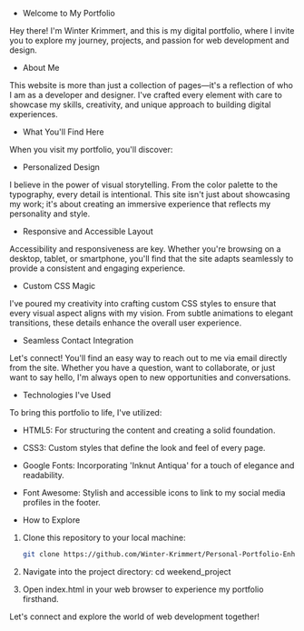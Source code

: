 - Welcome to My Portfolio

Hey there! I'm Winter Krimmert, and this is my digital portfolio, where I invite you to explore my journey, projects, and passion for web development and design.

- About Me

This website is more than just a collection of pages—it's a reflection of who I am as a developer and designer. I've crafted every element with care to showcase my skills, creativity, and unique approach to building digital experiences.

- What You'll Find Here

When you visit my portfolio, you'll discover:

- Personalized Design

I believe in the power of visual storytelling. From the color palette to the typography, every detail is intentional. This site isn't just about showcasing my work; it's about creating an immersive experience that reflects my personality and style.

- Responsive and Accessible Layout

Accessibility and responsiveness are key. Whether you're browsing on a desktop, tablet, or smartphone, you'll find that the site adapts seamlessly to provide a consistent and engaging experience.

- Custom CSS Magic

I've poured my creativity into crafting custom CSS styles to ensure that every visual aspect aligns with my vision. From subtle animations to elegant transitions, these details enhance the overall user experience.

- Seamless Contact Integration

Let's connect! You'll find an easy way to reach out to me via email directly from the site. Whether you have a question, want to collaborate, or just want to say hello, I'm always open to new opportunities and conversations.

- Technologies I've Used

To bring this portfolio to life, I've utilized:

- HTML5: For structuring the content and creating a solid foundation.
  
- CSS3: Custom styles that define the look and feel of every page.
  
- Google Fonts: Incorporating 'Inknut Antiqua' for a touch of elegance and readability.
  
- Font Awesome: Stylish and accessible icons to link to my social media profiles in the footer.

- How to Explore

1. Clone this repository to your local machine:

   ```bash
   git clone https://github.com/Winter-Krimmert/Personal-Portfolio-Enhancement-Project

2. Navigate into the project directory:
   cd weekend_project
   
3. Open index.html in your web browser to experience my portfolio firsthand.

Let's connect and explore the world of web development together!
